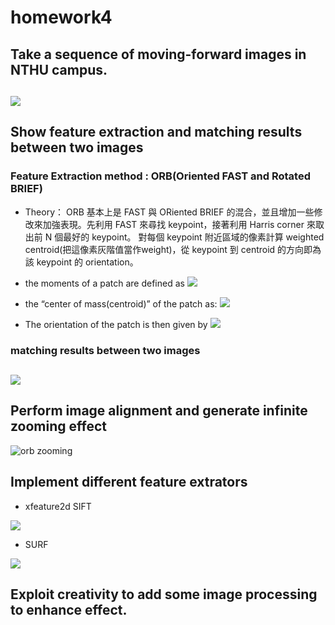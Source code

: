 # homework4

## Take a sequence of moving-forward images in NTHU campus.
![](https://i.imgur.com/GKYU4s2.png)
---
## Show feature extraction and matching results between two images
### Feature Extraction method : ORB(Oriented FAST and Rotated BRIEF)
* Theory： ORB 基本上是 FAST 與 ORiented BRIEF 的混合，並且增加一些修改來加強表現。先利用 FAST 來尋找 keypoint，接著利用 Harris corner 來取出前 N 個最好的 keypoint。 對每個 keypoint 附近區域的像素計算 weighted centroid(把這像素灰階值當作weight)，從 keypoint 到 centroid 的方向即為該 keypoint 的 orientation。

* the moments of a patch are defined as
![](https://i.imgur.com/udSX6MD.png)
* the “center of mass(centroid)” of the patch as:
![](https://i.imgur.com/9tivBzU.png)
* The orientation of the patch is then given by
![](https://i.imgur.com/SUbefCZ.png)

### matching results between two images
![](https://i.imgur.com/MSLj8xE.png)
---
## Perform image alignment and generate infinite zooming effect
![orb zooming](output_orb.gif)
## Implement different feature extrators

- xfeature2d SIFT

![](https://i.imgur.com/4Dvda8I.png)
- SURF

![](https://i.imgur.com/mKIuI3l.png)
## Exploit creativity to add some image processing to enhance effect.






